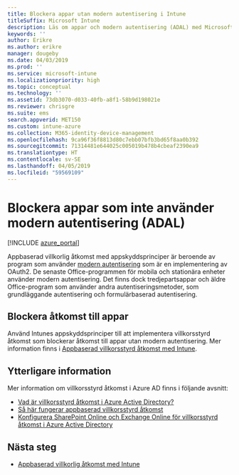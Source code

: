 ```yaml
---
title: Blockera appar utan modern autentisering i Intune
titleSuffix: Microsoft Intune
description: Läs om appar och modern autentisering (ADAL) med Microsoft Intune.
keywords: ''
author: Erikre
ms.author: erikre
manager: dougeby
ms.date: 04/03/2019
ms.prod: ''
ms.service: microsoft-intune
ms.localizationpriority: high
ms.topic: conceptual
ms.technology: ''
ms.assetid: 73db3070-d033-40fb-a8f1-58b9d198021e
ms.reviewer: chrisgre
ms.suite: ems
search.appverid: MET150
ms.custom: intune-azure
ms.collection: M365-identity-device-management
ms.openlocfilehash: 9ca96f36f8813d80c7ebb07bfb3bd65f8aa0b392
ms.sourcegitcommit: 71314481e644025c005019b478b4cbeaf2390ea9
ms.translationtype: HT
ms.contentlocale: sv-SE
ms.lasthandoff: 04/05/2019
ms.locfileid: "59569109"
---
```

# <a name="block-apps-that-dont-use-modern-authentication-adal"></a>Blockera appar som inte använder modern autentisering (ADAL)

[!INCLUDE [azure_portal](./includes/azure_portal.md)]

Appbaserad villkorlig åtkomst med appskyddsprinciper är beroende av program som använder [modern autentisering](https://support.office.com/article/Using-Office-365-modern-authentication-with-Office-clients-776c0036-66fd-41cb-8928-5495c0f9168a) som är en implementering av OAuth2. De senaste Office-programmen för mobila och stationära enheter använder modern autentisering. Det finns dock tredjepartsappar och äldre Office-program som använder andra autentiseringsmetoder, som grundläggande autentisering och formulärbaserad autentisering.

## <a name="block-access-to-apps"></a>Blockera åtkomst till appar

Använd Intunes appskyddsprinciper till att implementera villkorsstyrd åtkomst som blockerar åtkomst till appar utan modern autentisering. Mer information finns i [Appbaserad villkorsstyrd åtkomst med Intune](app-based-conditional-access-intune.md).

## <a name="additional-information"></a>Ytterligare information

Mer information om villkorsstyrd åtkomst i Azure AD finns i följande avsnitt:
- [Vad är villkorsstyrd åtkomst i Azure Active Directory?](https://docs.microsoft.com/azure/active-directory/conditional-access/overview)
- [Så här fungerar appbaserad villkorsstyrd åtkomst](app-based-conditional-access-intune.md#how-app-based-conditional-access-works)
- [Konfigurera SharePoint Online och Exchange Online för villkorsstyrd åtkomst i Azure Active Directory](https://docs.microsoft.com/azure/active-directory/conditional-access/conditional-access-for-exo-and-spo)

## <a name="next-steps"></a>Nästa steg

- [Appbaserad villkorlig åtkomst med Intune](app-based-conditional-access-intune.md)
